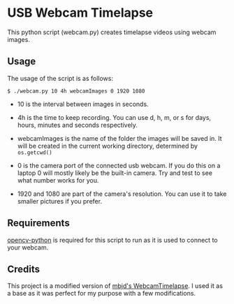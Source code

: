 # USB Webcam Timelapse

This python script (webcam.py) creates timelapse videos using webcam images. 

## Usage 
The usage of the script is as follows:

    $ ./webcam.py 10 4h webcamImages 0 1920 1080

- 10 is the interval between images in seconds.

- 4h is the time to keep recording. You can use d, h, m, or s for days, hours, minutes and seconds respectively.

- webcamImages is the name of the folder the images will be saved in. It will be created in the current working directory, determined by `os.getcwd()`

- 0 is the camera port of the connected usb webcam. If you do this on a laptop 0 will mostly likely be the built-in camera. Try and test to see what number works for you.

- 1920 and 1080 are part of the camera's resolution. You can use it to take smaller pictures if you prefer.

## Requirements
[opencv-python](https://pypi.org/project/opencv-python/) is required for this script to run as it is used to connect to your webcam. 

## Credits
This project is a modified version of [mbjd's WebcamTimelapse](https://github.com/mbjd/WebcamTimelapse). I used it as a base as it was perfect for my purpose with a few modifications. 

